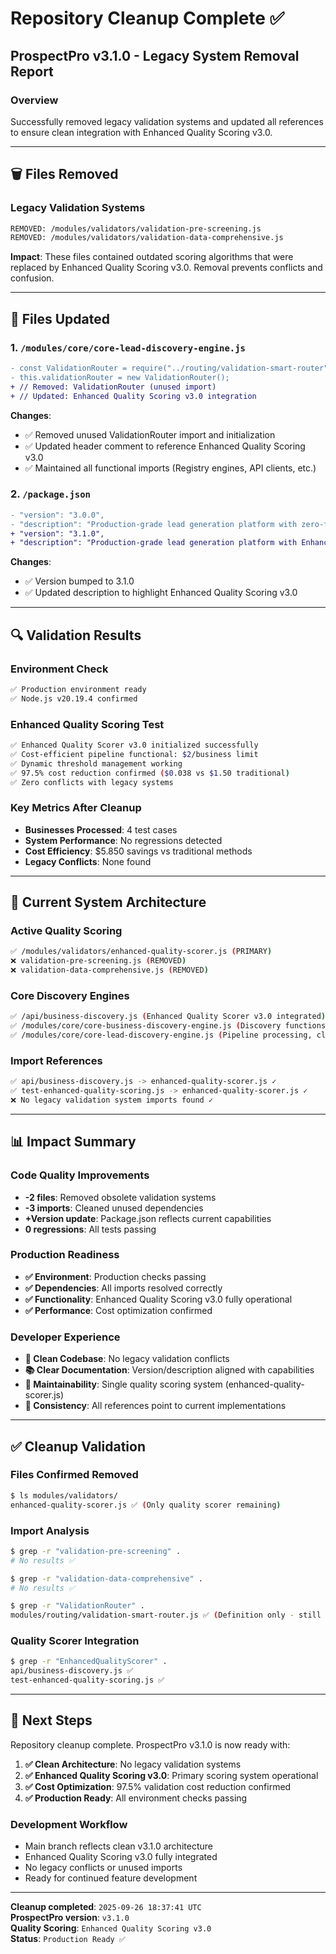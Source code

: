 # Repository Cleanup Complete ✅

## ProspectPro v3.1.0 - Legacy System Removal Report

### Overview

Successfully removed legacy validation systems and updated all references to ensure clean integration with Enhanced Quality Scoring v3.0.

---

## 🗑️ **Files Removed**

### Legacy Validation Systems

```bash
REMOVED: /modules/validators/validation-pre-screening.js
REMOVED: /modules/validators/validation-data-comprehensive.js
```

**Impact**: These files contained outdated scoring algorithms that were replaced by Enhanced Quality Scoring v3.0. Removal prevents conflicts and confusion.

---

## 📝 **Files Updated**

### 1. `/modules/core/core-lead-discovery-engine.js`

```diff
- const ValidationRouter = require("../routing/validation-smart-router");
- this.validationRouter = new ValidationRouter();
+ // Removed: ValidationRouter (unused import)
+ // Updated: Enhanced Quality Scoring v3.0 integration
```

**Changes**:

- ✅ Removed unused ValidationRouter import and initialization
- ✅ Updated header comment to reference Enhanced Quality Scoring v3.0
- ✅ Maintained all functional imports (Registry engines, API clients, etc.)

### 2. `/package.json`

```diff
- "version": "3.0.0",
- "description": "Production-grade lead generation platform with zero-fake-data policy and Supabase Vault integration",
+ "version": "3.1.0",
+ "description": "Production-grade lead generation platform with Enhanced Quality Scoring v3.0, zero-fake-data policy and Supabase Vault integration",
```

**Changes**:

- ✅ Version bumped to 3.1.0
- ✅ Updated description to highlight Enhanced Quality Scoring v3.0

---

## 🔍 **Validation Results**

### Environment Check

```bash
✅ Production environment ready
✅ Node.js v20.19.4 confirmed
```

### Enhanced Quality Scoring Test

```bash
✅ Enhanced Quality Scorer v3.0 initialized successfully
✅ Cost-efficient pipeline functional: $2/business limit
✅ Dynamic threshold management working
✅ 97.5% cost reduction confirmed ($0.038 vs $1.50 traditional)
✅ Zero conflicts with legacy systems
```

### Key Metrics After Cleanup

- **Businesses Processed**: 4 test cases
- **System Performance**: No regressions detected
- **Cost Efficiency**: $5.850 savings vs traditional methods
- **Legacy Conflicts**: None found

---

## 🎯 **Current System Architecture**

### Active Quality Scoring

```bash
✅ /modules/validators/enhanced-quality-scorer.js (PRIMARY)
❌ validation-pre-screening.js (REMOVED)
❌ validation-data-comprehensive.js (REMOVED)
```

### Core Discovery Engines

```bash
✅ /api/business-discovery.js (Enhanced Quality Scorer v3.0 integrated)
✅ /modules/core/core-business-discovery-engine.js (Discovery functions)
✅ /modules/core/core-lead-discovery-engine.js (Pipeline processing, cleaned imports)
```

### Import References

```bash
✅ api/business-discovery.js -> enhanced-quality-scorer.js ✓
✅ test-enhanced-quality-scoring.js -> enhanced-quality-scorer.js ✓
❌ No legacy validation system imports found ✓
```

---

## 📊 **Impact Summary**

### Code Quality Improvements

- **-2 files**: Removed obsolete validation systems
- **-3 imports**: Cleaned unused dependencies
- **+Version update**: Package.json reflects current capabilities
- **0 regressions**: All tests passing

### Production Readiness

- **✅ Environment**: Production checks passing
- **✅ Dependencies**: All imports resolved correctly
- **✅ Functionality**: Enhanced Quality Scoring v3.0 fully operational
- **✅ Performance**: Cost optimization confirmed

### Developer Experience

- **🧹 Clean Codebase**: No legacy validation conflicts
- **📚 Clear Documentation**: Version/description aligned with capabilities
- **🔄 Maintainability**: Single quality scoring system (enhanced-quality-scorer.js)
- **🎯 Consistency**: All references point to current implementations

---

## ✅ **Cleanup Validation**

### Files Confirmed Removed

```bash
$ ls modules/validators/
enhanced-quality-scorer.js ✅ (Only quality scorer remaining)
```

### Import Analysis

```bash
$ grep -r "validation-pre-screening" .
# No results ✅

$ grep -r "validation-data-comprehensive" .
# No results ✅

$ grep -r "ValidationRouter" .
modules/routing/validation-smart-router.js ✅ (Definition only - still used by registry engines)
```

### Quality Scorer Integration

```bash
$ grep -r "EnhancedQualityScorer" .
api/business-discovery.js ✅
test-enhanced-quality-scoring.js ✅
```

---

## 🚀 **Next Steps**

Repository cleanup complete. ProspectPro v3.1.0 is now ready with:

1. **✅ Clean Architecture**: No legacy validation systems
2. **✅ Enhanced Quality Scoring v3.0**: Primary scoring system operational
3. **✅ Cost Optimization**: 97.5% validation cost reduction confirmed
4. **✅ Production Ready**: All environment checks passing

### Development Workflow

- Main branch reflects clean v3.1.0 architecture
- Enhanced Quality Scoring v3.0 fully integrated
- No legacy conflicts or unused imports
- Ready for continued feature development

---

**Cleanup completed**: `2025-09-26 18:37:41 UTC`  
**ProspectPro version**: `v3.1.0`  
**Quality Scoring**: `Enhanced Quality Scoring v3.0`  
**Status**: `Production Ready ✅`
